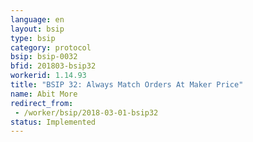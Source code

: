 ```yaml
---
language: en
layout: bsip
type: bsip
category: protocol
bsip: bsip-0032
bfid: 201803-bsip32
workerid: 1.14.93
title: "BSIP 32: Always Match Orders At Maker Price"
name: Abit More
redirect_from: 
 - /worker/bsip/2018-03-01-bsip32
status: Implemented
---
```

